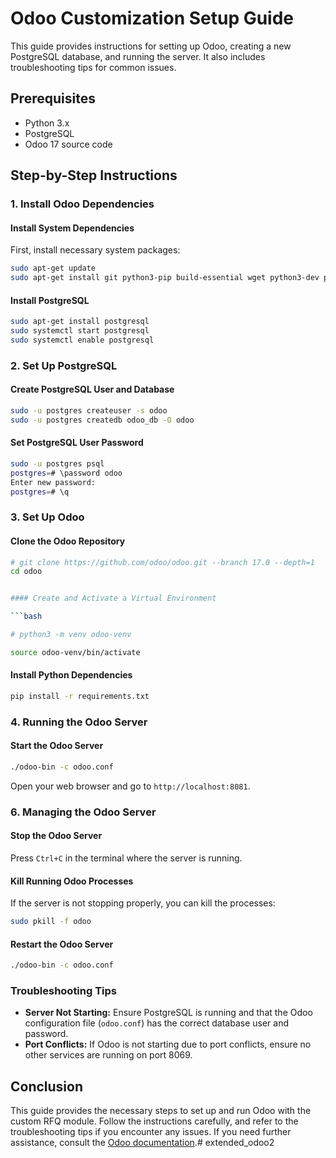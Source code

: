 # Odoo Customization Setup Guide

This guide provides instructions for setting up Odoo, creating a new PostgreSQL database, and running the server. It also includes troubleshooting tips for common issues.

## Prerequisites

- Python 3.x
- PostgreSQL
- Odoo 17 source code

## Step-by-Step Instructions

### 1. Install Odoo Dependencies

#### Install System Dependencies

First, install necessary system packages:

```bash
sudo apt-get update
sudo apt-get install git python3-pip build-essential wget python3-dev python3-venv libpq-dev libxml2-dev libxslt1-dev zlib1g-dev libsasl2-dev libldap2-dev libjpeg-dev libjpeg8-dev liblcms2-dev libblas-dev libatlas-base-dev
```

#### Install PostgreSQL

```bash
sudo apt-get install postgresql
sudo systemctl start postgresql
sudo systemctl enable postgresql
```

### 2. Set Up PostgreSQL

#### Create PostgreSQL User and Database

```bash
sudo -u postgres createuser -s odoo
sudo -u postgres createdb odoo_db -O odoo
```

#### Set PostgreSQL User Password

```bash
sudo -u postgres psql
postgres=# \password odoo
Enter new password: 
postgres=# \q
```

### 3. Set Up Odoo

#### Clone the Odoo Repository

```bash
# git clone https://github.com/odoo/odoo.git --branch 17.0 --depth=1
cd odoo


#### Create and Activate a Virtual Environment

```bash

# python3 -m venv odoo-venv 

source odoo-venv/bin/activate
```

#### Install Python Dependencies

```bash
pip install -r requirements.txt
```

### 4. Running the Odoo Server

#### Start the Odoo Server

```bash
./odoo-bin -c odoo.conf
```

Open your web browser and go to `http://localhost:8081`.

### 6. Managing the Odoo Server

#### Stop the Odoo Server

Press `Ctrl+C` in the terminal where the server is running.

#### Kill Running Odoo Processes

If the server is not stopping properly, you can kill the processes:

```bash
sudo pkill -f odoo
```

#### Restart the Odoo Server

```bash
./odoo-bin -c odoo.conf
```

### Troubleshooting Tips

- **Server Not Starting:** Ensure PostgreSQL is running and that the Odoo configuration file (`odoo.conf`) has the correct database user and password.
- **Port Conflicts:** If Odoo is not starting due to port conflicts, ensure no other services are running on port 8069.

## Conclusion

This guide provides the necessary steps to set up and run Odoo with the custom RFQ module. Follow the instructions carefully, and refer to the troubleshooting tips if you encounter any issues. If you need further assistance, consult the [Odoo documentation](https://www.odoo.com/documentation/17.0/).# extended_odoo2
